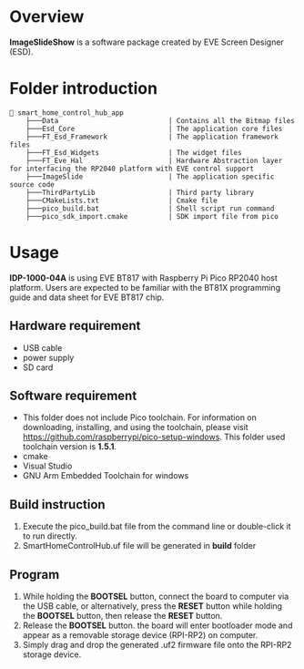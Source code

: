 # Overview

**ImageSlideShow** is a software package created by EVE Screen Designer (ESD).

# Folder introduction
```
📂 smart_home_control_hub_app
    ├───Data                           | Contains all the Bitmap files
	├───Esd_Core                       | The application core files
    ├───FT_Esd_Framework               | The application framework files
    ├───FT_Esd_Widgets                 | The widget files
    ├───FT_Eve_Hal                     | Hardware Abstraction layer for interfacing the RP2040 platform with EVE control support
    ├───ImageSlide			           | The application specific source code
    ├───ThirdPartyLib                  | Third party library
    ├───CMakeLists.txt                 | Cmake file
	├───pico_build.bat			       | Shell script run command
    ├───pico_sdk_import.cmake          | SDK import file from pico
```
# Usage
**IDP-1000-04A** is using EVE BT817 with Raspberry Pi Pico RP2040 host platform. Users are expected to be familiar with the BT81X programming guide and data sheet for EVE BT817 chip.

## Hardware requirement
* USB cable
* power supply
* SD card 




## Software requirement
* This folder does not include Pico toolchain. For information on downloading, installing, and using the toolchain, please visit https://github.com/raspberrypi/pico-setup-windows. This folder used toolchain version is **1.5.1**.
* cmake
* Visual Studio
* GNU Arm Embedded Toolchain for windows

## Build instruction
1. Execute the pico_build.bat file from the command line or double-click it to run directly.
2. SmartHomeControlHub.uf file will be generated in **build** folder

## Program
1. While holding the **BOOTSEL** button, connect the board to computer via the USB cable, or alternatively, press the **RESET** button while holding the **BOOTSEL** button, then release the **RESET** button.
2. Release the **BOOTSEL** button. the board will enter bootloader mode and appear as a removable storage device (RPI-RP2) on computer.
3. Simply drag and drop the generated .uf2 firmware file onto the RPI-RP2 storage device.
